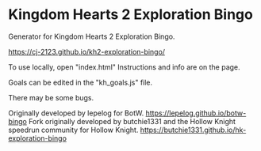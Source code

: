 # Kingdom Hearts 2 Exploration Bingo

Generator for Kingdom Hearts 2 Exploration Bingo.

https://cj-2123.github.io/kh2-exploration-bingo/

To use locally, open "index.html"
Instructions and info are on the page.

Goals can be edited in the "kh_goals.js" file.

There may be some bugs.

Originally developed by lepelog for BotW.
https://lepelog.github.io/botw-bingo
Fork originally developed by butchie1331 and the Hollow Knight speedrun community for Hollow Knight.
https://butchie1331.github.io/hk-exploration-bingo
